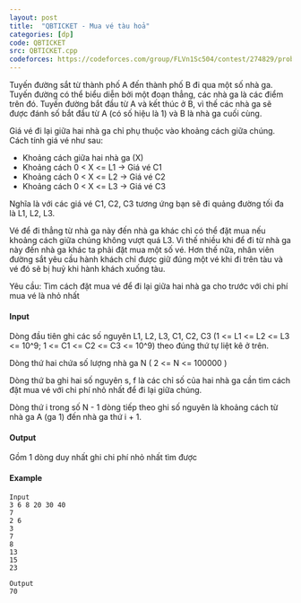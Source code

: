 ```yaml
---
layout: post
title:  "QBTICKET - Mua vé tàu hoả"
categories: [dp]
code: QBTICKET
src: QBTICKET.cpp
codeforces: https://codeforces.com/group/FLVn1Sc504/contest/274829/problem/Y
---
```




  


Tuyến đường sắt từ thành phố A đến thành phố B đi qua một số nhà ga. Tuyến đường có thể biểu diễn bởi một đoạn thẳng, các nhà ga là các điểm trên đó. Tuyến đường bắt đầu từ A và kết thúc ở B, vì thế các nhà ga sẽ được đánh số bắt đầu từ A (có số hiệu là 1) và B là nhà ga cuối cùng.

Giá vé đi lại giữa hai nhà ga chỉ phụ thuộc vào khoảng cách giữa chúng. Cách tính giá vé như sau:

+ Khoảng cách giữa hai nhà ga (X)
+ Khoảng cách 0 < X <= L1 -> Giá vé C1
+ Khoảng cách 0 < X <= L2 -> Giá vé C2
+ Khoảng cách 0 < X <= L3 -> Giá vé C3

Nghĩa là với các giá vé C1, C2, C3 tương ứng bạn sẽ đi quảng đường tối đa là L1, L2, L3.

Vé để đi thẳng từ nhà ga này đến nhà ga khác chỉ có thể đặt mua nếu khoảng cách giữa chúng không vượt quá L3. Vì thế nhiều khi để đi từ nhà ga này đến nhà ga khác ta phải đặt mua một số vé. Hơn thế nữa, nhân viên đường sắt yêu cầu hành khách chỉ được giữ đúng một vé khi đi trên tàu và vé đó sẽ bị huỷ khi hành khách xuống tàu.

Yêu cầu: Tìm cách đặt mua vé để đi lại giữa hai nhà ga cho trước với chi phí mua vé là nhỏ nhất

#### Input

Dòng đầu tiên ghi các số nguyên L1, L2, L3, C1, C2, C3 (1 <= L1 <= L2 <= L3 <= 10^9; 1 <= C1 <= C2 <= C3 <= 10^9) theo đúng thứ tự liệt kê ở trên.

Dòng thứ hai chứa số lượng nhà ga N ( 2 <= N <= 100000 )

Dòng thứ ba ghi hai số nguyên s, f là các chỉ số của hai nhà ga cần tìm cách đặt mua vé với chi phí nhỏ nhất để đi lại giữa chúng.

Dòng thứ i trong số N - 1 dòng tiếp theo ghi số nguyên là khoảng cách từ nhà ga A (ga 1) đến nhà ga thứ i + 1.

#### Output

Gồm 1 dòng duy nhất ghi chi phí nhỏ nhất tìm được

#### Example

```
Input
3 6 8 20 30 40
7
2 6
3
7
8
13
15
23

Output
70
```

<!--more-->


